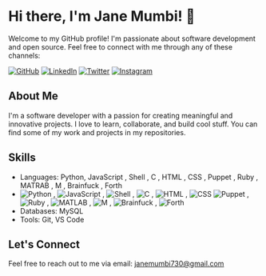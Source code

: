 # Hi there, I'm Jane Mumbi! 👋

Welcome to my GitHub profile! I'm passionate about software development and open source. Feel free to connect with me through any of these channels:

[![GitHub](https://img.shields.io/badge/GitHub-000?style=for-the-badge&logo=github&logoColor=white)](https://github.com/janemumbi730)
[![LinkedIn](https://img.shields.io/badge/LinkedIn-0077B5?style=for-the-badge&logo=linkedin&logoColor=white)](https://www.linkedin.com/in/janemumbi/)
[![Twitter](https://img.shields.io/badge/Twitter-1DA1F2?style=for-the-badge&logo=twitter&logoColor=white)](https://twitter.com/MumbiWay)
[![Instagram](https://img.shields.io/badge/Instagram-E4405F?style=for-the-badge&logo=instagram&logoColor=white)](https://www.instagram.com/____mumbi____/)

## About Me

I'm a software developer with a passion for creating meaningful and innovative projects. I love to learn, collaborate, and build cool stuff. You can find some of my work and projects in my repositories.

## Skills

- Languages: Python, JavaScript , Shell , C , HTML , CSS , Puppet , Ruby , MATRAB , M , Brainfuck , Forth
- ![Python](https://imgur.com/nvu353x) , ![JavaScript](URL_TO_JAVASCRIPT_ICON) , ![Shell](URL_TO_SHELL_ICON) , ![C](URL_TO_C_ICON) , ![HTML](URL_TO_HTML_ICON) , ![CSS](URL_TO_CSS_ICON)
![Puppet](URL_TO_PUPPET_ICON) , ![Ruby](https://imgur.com/a/DMmxGQv) , ![MATLAB](URL_TO_MATLAB_ICON) , ![M](URL_TO_M_ICON) , ![Brainfuck](URL_TO_BRAINFUCK_ICON) , ![Forth](URL_TO_FORTH_ICON)
- Databases: MySQL
- Tools: Git, VS Code

## Let's Connect

Feel free to reach out to me via email: janemumbi730@gmail.com
